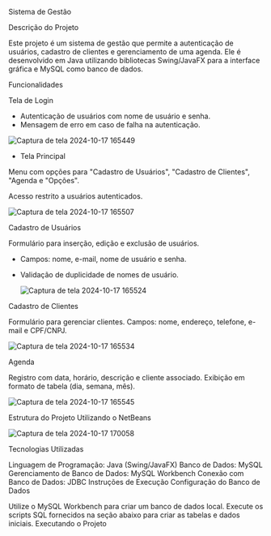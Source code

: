 Sistema de Gestão


Descrição do Projeto

Este projeto é um sistema de gestão que permite a autenticação de usuários, cadastro de clientes e gerenciamento de uma agenda.
Ele é desenvolvido em Java utilizando bibliotecas Swing/JavaFX para a interface gráfica e MySQL como banco de dados.

Funcionalidades


Tela de Login


- Autenticação de usuários com nome de usuário e senha.
- Mensagem de erro em caso de falha na autenticação.


![Captura de tela 2024-10-17 165449](https://github.com/user-attachments/assets/b98f6c58-e500-4f47-9d49-f4afc64cc195)



- Tela Principal

Menu com opções para "Cadastro de Usuários", "Cadastro de Clientes", "Agenda e "Opções".

Acesso restrito a usuários autenticados.

![Captura de tela 2024-10-17 165507](https://github.com/user-attachments/assets/0872a65b-feef-42a0-bf7e-e3e85535abca)



Cadastro de Usuários

Formulário para inserção, edição e exclusão de usuários.

- Campos: nome, e-mail, nome de usuário e senha.
- Validação de duplicidade de nomes de usuário.


  ![Captura de tela 2024-10-17 165524](https://github.com/user-attachments/assets/5d001cc2-b5b0-4779-ba4d-f5fb3a35ffe6)


 
 Cadastro de Clientes

Formulário para gerenciar clientes.
Campos: nome, endereço, telefone, e-mail e CPF/CNPJ.


![Captura de tela 2024-10-17 165534](https://github.com/user-attachments/assets/40c55146-9b40-4dc2-8b9f-2eedcbbe58ff)


Agenda

Registro com data, horário, descrição e cliente associado.
Exibição em formato de tabela (dia, semana, mês).


![Captura de tela 2024-10-17 165545](https://github.com/user-attachments/assets/a0b9c1ea-da4b-45b1-a2ca-7130ac7419e4)


Estrutura do Projeto Utilizando o NetBeans

![Captura de tela 2024-10-17 170058](https://github.com/user-attachments/assets/2f4e40a5-1935-4f77-8a99-468f3ae87378)


Tecnologias Utilizadas


Linguagem de Programação: Java (Swing/JavaFX)
Banco de Dados: MySQL
Gerenciamento de Banco de Dados: MySQL Workbench
Conexão com Banco de Dados: JDBC
Instruções de Execução
Configuração do Banco de Dados

Utilize o MySQL Workbench para criar um banco de dados local.
Execute os scripts SQL fornecidos na seção abaixo para criar as tabelas e dados iniciais.
Executando o Projeto

